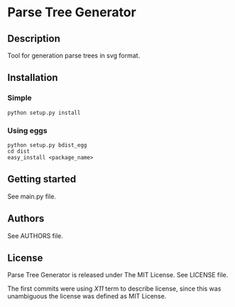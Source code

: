 Parse Tree Generator
====================

Description
-----------

Tool for generation parse trees in svg format.

Installation
------------

### Simple

    python setup.py install

### Using eggs

    python setup.py bdist_egg
    cd dist
    easy_install <package_name>

Getting started
---------------

See main.py file.

Authors
-------

See AUTHORS file.

License
-------

Parse Tree Generator is released under The MIT License. See LICENSE file.

The first commits were using *X11* term to describe license, since this was
unambiguous the license was defined as MIT License.

